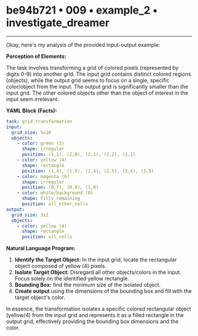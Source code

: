 # be94b721 • 009 • example_2 • investigate_dreamer

---
Okay, here's my analysis of the provided input-output example:

**Perception of Elements:**

The task involves transforming a grid of colored pixels (represented by digits 0-9) into another grid. The input grid contains distinct colored regions (objects), while the output grid seems to focus on a single, specific color/object from the input. The output grid is significantly smaller than the input grid. The other colored objects other than the object of interest in the input seem irrelevant.

**YAML Block (Facts):**



```yaml
task: grid_transformation
input:
  grid_size: 5x10
  objects:
    - color: green (3)
      shape: irregular
      position: (1,1), (2,0), (2,1), (2,2), (3,1)
    - color: yellow (4)
      shape: rectangle
      position: (1,4), (1,5), (2,4), (2,5), (3,4), (3,5)
    - color: magenta (6)
      shape: irregular
      position: (0,7), (0,8), (1,8)
    - color: white/background (0)
      shape: fills_remaining
      position: all_other_cells
output:
  grid_size: 3x2
  objects:
    - color: yellow (4)
      shape: rectangle
      position: all_cells
```



**Natural Language Program:**

1.  **Identify the Target Object:** In the input grid, locate the rectangular object composed of yellow (4) pixels.
2.  **Isolate Target Object:** Disregard all other objects/colors in the input. Focus solely on the identified yellow rectangle.
3. **Bounding Box:** find the minimum size of the isolated object.
4. **Create output** using the dimensions of the bounding box and fill with the target object's color.

In essence, the transformation isolates a specific colored rectangular object (yellow/4) from the input grid and represents it as a filled rectangle in the output grid, effectively providing the bounding box dimensions and the color.

